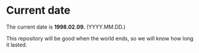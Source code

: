 # Current date

The current date is **1998.02.09.** (YYYY.MM.DD.)

This repository will be good when the world ends, so we will know how long it lasted.